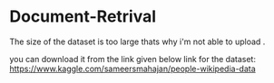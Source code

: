 # Document-Retrival

The size of the dataset is too large thats why i'm not able to upload .

you can download it from the link given below 
link for the dataset: https://www.kaggle.com/sameersmahajan/people-wikipedia-data
